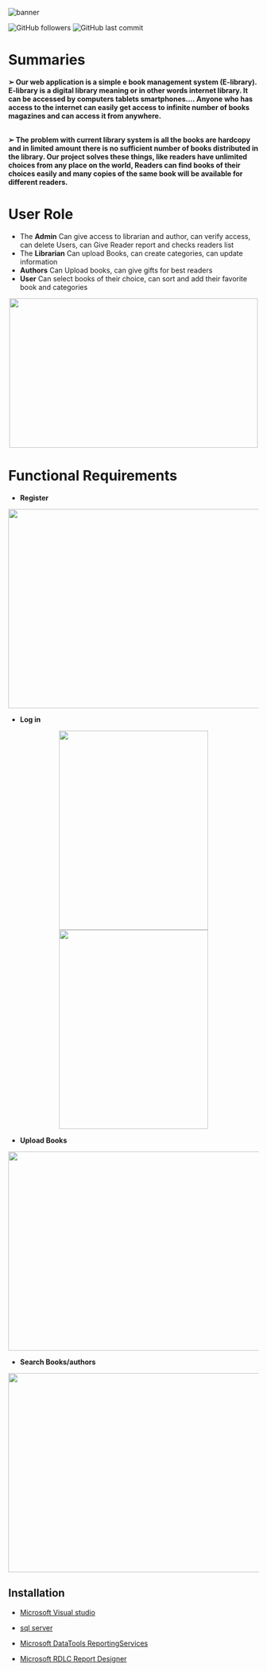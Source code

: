 ![banner](https://user-images.githubusercontent.com/67056389/174129021-74748d9d-c5d9-429f-a248-b8b5dae3cf76.png)

<img alt="GitHub followers" src="https://img.shields.io/github/followers/samuel-tsegaye?style=social"> <img alt="GitHub last commit" src="https://img.shields.io/github/last-commit/samuel-tsegaye/e-book">



## <h1>Summaries</h1>
<b>➢ Our web application is a simple e book management system (E-library). E-library is a
digital library meaning or in other words internet library. It can be accessed by
computers tablets smartphones…. Anyone who has access to the internet can easily get
access to infinite number of books magazines and can access it from anywhere.<br><br>

➢ The problem with current library system is all the books are hardcopy and in limited
amount there is no sufficient number of books distributed in the library. Our project
solves these things, like readers have unlimited choices from any place on the world,
Readers can find books of their choices easily and many copies of the same book will be
available for different readers.</b>


## <h1>User Role</h1>
  -  The <b>Admin</b> Can give access to librarian and author, can verify access, can delete
Users, can Give Reader report and checks readers list<br>
  - The <b>Librarian</b> Can upload Books, can create categories, can update information<br>
  - <b>Authors</b> Can Upload books, can give gifts for best readers<br>
  - <b>User</b> Can select books of their choice, can sort and add their
favorite book and categories
<p align="center">               
        <img src="https://user-images.githubusercontent.com/67056389/174146895-69f3186b-5e4f-4b2b-b4f6-98ec6d709a53.PNG" width="500" height="300" />
</p>

## <h1>Functional Requirements</h1>
- <b>Register</b>
<p align="center">
<img src="https://user-images.githubusercontent.com/67056389/174152004-3204395c-ff0a-4d02-b81f-78845d846798.PNG" width="800" height="400" />
</p>



- <b>Log in</b>

<p align="center">
<img src="https://user-images.githubusercontent.com/67056389/174147845-50d002f0-25c6-4480-86f8-bdd55aee8672.PNG" width="300" height="400" />  <img src="https://user-images.githubusercontent.com/67056389/174148630-fdfef8f2-2396-49aa-8843-c0684a90b804.PNG" width="300" height="400" />
</p>

- <b>Upload Books</b>

<p align="center">
<img src="https://user-images.githubusercontent.com/67056389/174148643-1b375917-a53c-4dc9-98ce-a677f7200323.PNG" width="800" height="400" />
</p>

- <b>Search Books/authors</b>
<p align="center">
<img src="https://user-images.githubusercontent.com/67056389/174154146-9d6e1222-6de3-4904-9c47-6701ae52801b.PNG" width="800" height="400" />
</p>





## Installation
- [Microsoft Visual studio](https://visualstudio.microsoft.com/) 
- [sql server](https://www.microsoft.com/en-us/sql-server/sql-server-downloads)                               
              
- [Microsoft DataTools ReportingServices](https://marketplace.visualstudio.com/items?itemName=ProBITools.MicrosoftReportProjectsforVisualStudio)
- [Microsoft RDLC Report Designer](https://marketplace.visualstudio.com/items?itemName=ProBITools.MicrosoftRdlcReportDesignerforVisualStudio-18001)




